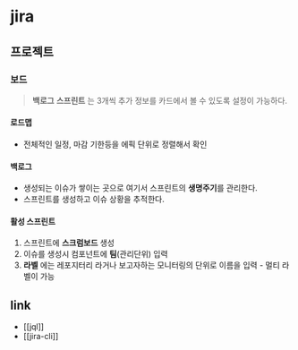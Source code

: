 # jira

## 프로젝트
### 보드
> **백로그** **스프린트** 는 3개씩 추가 정보를 카드에서 볼 수 있도록 설정이 가능하다.
#### 로드맵
- 전체적인 일정, 마감 기한등을 에픽 단위로 정렬해서 확인
#### 백로그
- 생성되는 이슈가 쌓이는 곳으로 여기서 스프린트의 **생명주기**를 관리한다.
- 스프린트를 생성하고 이슈 상황을 추적한다.
#### 활성 스프린트
1. 스프린트에 **스크럼보드** 생성
2. 이슈를 생성시 컴포넌트에 **팀**(관리단위) 입력
3. **라벨** 에는 레포지터리 라거나 보고자하는 모니터링의 단위로 이름을 입력 - 멀티 라벨이 가능

## link
- [[jql]]
- [[jira-cli]]
